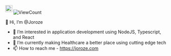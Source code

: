 <a href="https://www.linkedin.com/in/joroze/">
  <img align="left" alt="Jordan's LinkedIn" width="22px" src="https://raw.githubusercontent.com/peterthehan/peterthehan/master/assets/linkedin.svg" />
</a>

![ViewCount](https://views.whatilearened.today/views/github/Joroze/views.svg)

👋 Hi, I’m @Joroze
- 👀 I’m interested in application development using NodeJS, Typescript, and React
- 🌱 I’m currently making Healthcare a better place using cutting edge tech
- 📫 How to reach me - https://joroze.com


<!---
Joroze/Joroze is a ✨ special ✨ repository because its `README.md` (this file) appears on your GitHub profile.
You can click the Preview link to take a look at your changes.
--->

